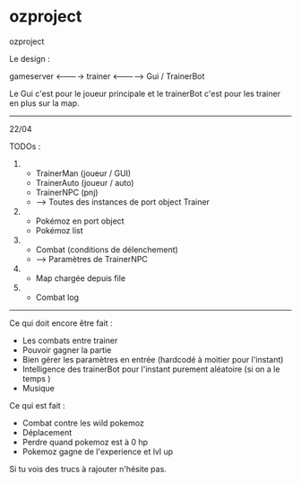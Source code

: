 # ozproject
ozproject

Le design :

gameserver <----> trainer <-----> Gui / TrainerBot

Le Gui c'est pour le joueur principale et le trainerBot c'est pour les trainer en plus sur la map.

-------------------------------------------------
22/04

TODOs :

1)
	- TrainerMan (joueur / GUI)
	- TrainerAuto (joueur / auto)
	- TrainerNPC (pnj)
	-  --> Toutes des instances de port object Trainer

2)
	- Pokémoz en port object
	- Pokémoz list

3)
	- Combat (conditions de délenchement)
	-  --> Paramètres de TrainerNPC

4)
	- Map chargée depuis file

5)
	- Combat log


-------------------------------------------------

Ce qui doit encore être fait :

- Les combats entre trainer
- Pouvoir gagner la partie
- Bien gérer les paramètres en entrée (hardcodé à moitier pour l'instant)
- Intelligence des trainerBot pour l'instant purement aléatoire (si on a le temps )
- Musique

Ce qui est fait :

- Combat contre les wild pokemoz
- Déplacement
- Perdre quand pokemoz est à 0 hp
- Pokemoz gagne de l'experience et lvl up 

Si tu vois des trucs à rajouter n'hésite pas.
